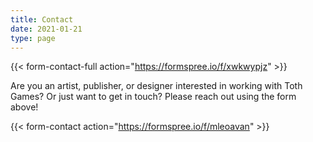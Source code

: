```yaml
---
title: Contact
date: 2021-01-21
type: page
---
```



{{< form-contact-full action="https://formspree.io/f/xwkwypjz"  >}}

Are you an artist, publisher, or designer interested in working with Toth Games? Or just want to get in touch? Please reach out using the form above!

{{< form-contact action="https://formspree.io/f/mleoavan"  >}}
